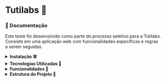 # Tutilabs 🚀

### 📄 Documentação

Este teste foi desenvolvido como parte do processo seletivo para a Tutilabs. Consiste em uma aplicação web com funcionalidades específicas e regras a serem seguidas. 


<details>
<summary><strong>Instalação 🛠️</strong></summary>

### 🛠️ Instalação 
Para rodar o projeto, primeiro clone este repositório usando o comando:

```
git clone https://github.com/seu-usuario/nome-do-projeto.git
```
Em seguida, instale as dependências usando o gerenciador de pacotes de sua escolha. Recomendo o uso do npm:
  
```
npm install
```

Logo após, execute o projeto localmente:

```
npm run serve
```

ou construa a imagem com Docker:

```
docker build -t tutilabs-app .
```

e execute o container:

```
 docker run -p 8080:8080 -d tutilabs-app
```
      
</details>

<details>
<summary><strong>Tecnologias Utilizadas 🔧</strong></summary>
    
### 🔧 Tecnologias

- Vue.js
- Typescript
- Visual Studio Code
- Git e GitHub

O projeto foi desenvolvido com a biblioteca Vue.js. Para o desenvolvimento, utilizei o Visual Studio Code como IDE e o Git para controle de versão e o GitHub como repositório remoto.
</details>

<details>
<summary><strong>Funcionalidades 🎯</strong></summary>

### 🎯 Funcionalidades

-  **Sorria e Acene:** Ícone de mão com animação infinita de acenar.
-  **Morpheus Pills:** Filtros front-end e back-end, com front-end selecionado por padrão.
-  **Olho de Sauron:** Visualização das tecnologias utilizadas em Tutilabs ao clicar nos filtros.
-  **Coração de Mãe:** Navegação lateral de três em três elementos da lista de stacks.
-  **Sherlock Holmes:** Exibição de informações ao clicar em uma tecnologia.

</details>

<details>
<summary><strong>Estrutura do Projeto 📂</strong></summary>

A estrutura do projeto é <u>organizada</u> da seguinte maneira:

  - `public/`: contém arquivos estáticos acessíveis publicamente.

- `src/`:  contém todo o código-fonte da aplicação.

  - `assets/`  - contém os recursos estáticos da aplicação.
    - `images/` - contém imagens utilizadas na aplicação.

  - `components/` - contém os componentes da aplicação.
    - `Header.vue` - contém o componente que é exibe a logo da Tutilabs e o criador do protótipo.
    - `Navbar.vue` - contém o componente de Apresentação do Teste.
    - `StackBox.vue` - contém o componente de ferramentadas usadas na Tutilabs.

  `App.vue` - arquivo principal que renderiza a aplicação.

  `main.ts` - arquivo que inicializa a aplicação.

</details>

